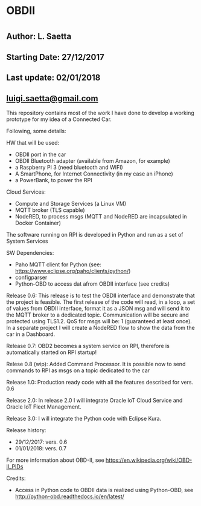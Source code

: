 # OBDII
#
## Author: L. Saetta

## Starting Date:   27/12/2017
## Last update:     02/01/2018
##                  luigi.saetta@gmail.com

This repository contains most of the work I have done to develop a working prototype for my idea 
of a Connected Car.

Following, some details:

HW that will be used:

- OBDII port in the car
- OBDII Bluetooth adapter (available from Amazon, for example)
- a Raspberry PI 3 (need bluetooth and WIFI)
- A SmartPhone, for Internet Connectivity (in my case an iPhone)
- a PowerBank, to power the RPI

Cloud Services:
- Compute and Storage Services (a Linux VM)
- MQTT broker (TLS capable)
- NodeRED, to process msgs
(MQTT and NodeRED are incapsulated in Docker Container)

The software running on RPI is developed in Python and run as a set of System Services 

SW Dependencies:
- Paho MQTT client for Python (see: https://www.eclipse.org/paho/clients/python/)
- configparser
- Python-OBD to access dat afrom OBDII interface (see credits)

Release 0.6:
This release is to test the OBDII interface and demonstrate that the project is feasible.
The first release of the code will read, in a loop, a set of values from OBDII interface, format it as a JSON msg
and will send it to the MQTT broker to a dedicated topic.
Communication will be secure and protected using TLS1.2.
QoS for msgs will be: 1 (guaranteed at least once).
In a separate project I will create a NodeRED flow to show the data from the car in a Dashboard.

Release 0.7:
OBD2 becomes a system service on RPI, therefore is automatically started on RPI startup!

Relese 0.8 (wip):
Added Command Processor. It is possible now to send commands to RPI as msgs on a topic dedicated to the car

Release 1.0:
Production ready code with all the features described for vers. 0.6

Release 2.0:
In release 2.0 I will integrate Oracle IoT Cloud Service and Oracle IoT Fleet Management.

Release 3.0:
I will integrate the Python code with Eclipse Kura.


Release history:
- 29/12/2017: vers. 0.6
- 01/01/2018: vers. 0.7


For more information about OBD-II, see https://en.wikipedia.org/wiki/OBD-II_PIDs

Credits:
- Access in Python code to OBDII data is realized using Python-OBD, see http://python-obd.readthedocs.io/en/latest/

